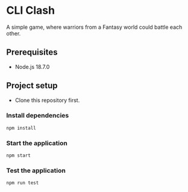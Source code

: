 # CLI Clash

A simple game, where warriors from a Fantasy world could battle each other.

## Prerequisites

- Node.js 18.7.0

## Project setup

- Clone this repository first.

### Install dependencies

`npm install`

### Start the application

`npm start`

### Test the application

`npm run test`